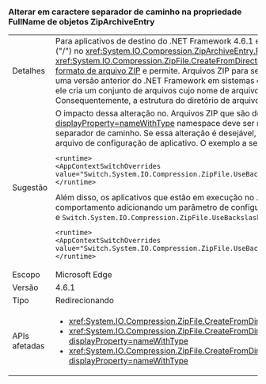 ### <a name="change-in-path-separator-character-in-fullname-property-of-ziparchiveentry-objects"></a>Alterar em caractere separador de caminho na propriedade FullName de objetos ZipArchiveEntry

|   |   |
|---|---|
|Detalhes|Para aplicativos de destino do .NET Framework 4.6.1 e versões posteriores, o caractere separador de caminho mudou de uma barra invertida (&quot;&quot;) para uma barra invertida (&quot;/&quot;) no <xref:System.IO.Compression.ZipArchiveEntry.FullName> propriedade <xref:System.IO.Compression.ZipArchiveEntry> objetos criados por sobrecargas do <xref:System.IO.Compression.ZipFile.CreateFromDirectory%2A> método. A alteração traz a implementação do .NET em conformidade com a seção 4.4.17.1 a [. Especificação de formato de arquivo ZIP](https://pkware.cachefly.net/webdocs/casestudies/APPNOTE.TXT) e permite. Arquivos ZIP para ser descompactado em sistemas não-Windows. Descompactar um arquivo zip criado por um aplicativo que tem como alvo uma versão anterior do .NET Framework em sistemas operacionais não-Windows como Macintosh falha para preservar a estrutura de diretórios. Por exemplo, no Macintosh, ele cria um conjunto de arquivos cujo nome de arquivo concatena o caminho do diretório, juntamente com qualquer barra invertida (&quot;&quot;) caracteres e o nome do arquivo. Consequentemente, a estrutura do diretório de arquivos descompactados não é preservada.|
|Sugestão|O impacto dessa alteração no. Arquivos ZIP que são descompactados no sistema operacional Windows por APIs do .NET Framework <xref:System.IO?displayProperty=nameWithType> namespace deve ser mínima, pois essas APIs pode lidar com qualquer uma barra (&quot;/&quot;) ou uma barra invertida (&quot; \&quot;) como o caractere separador de caminho. Se essa alteração é desejável, você pode optar por fora dele com a adição de uma definição de configuração para o [ \<tempo de execução >](~/docs/framework/configure-apps/file-schema/runtime/runtime-element.md) seção do arquivo de configuração de aplicativo. O exemplo a seguir mostra o `<runtime>` seção e `Switch.System.IO.Compression.ZipFile.UseBackslash` recusar comutador:<pre><code class="language-xml">&lt;runtime&gt;&#13;&#10;&lt;AppContextSwitchOverrides value=&quot;Switch.System.IO.Compression.ZipFile.UseBackslash=true&quot; /&gt;&#13;&#10;&lt;/runtime&gt;&#13;&#10;</code></pre>Além disso, os aplicativos que estão em execução no .NET Framework 4.6.1 e versões posteriores, mas versões anteriores do .NET Framework de destino podem aceitar esse comportamento adicionando um parâmetro de configuração para o [ \<tempo de execução >](~/docs/framework/configure-apps/file-schema/runtime/runtime-element.md) seção do arquivo de configuração do aplicativo. A seguir mostra o `<runtime>` seção e `Switch.System.IO.Compression.ZipFile.UseBackslash` participar do comutador.<pre><code class="language-xml">&lt;runtime&gt;&#13;&#10;&lt;AppContextSwitchOverrides value=&quot;Switch.System.IO.Compression.ZipFile.UseBackslash=false&quot; /&gt;&#13;&#10;&lt;/runtime&gt;&#13;&#10;</code></pre>|
|Escopo|Microsoft Edge|
|Versão|4.6.1|
|Tipo|Redirecionando|
|APIs afetadas|<ul><li><xref:System.IO.Compression.ZipFile.CreateFromDirectory(System.String,System.String)?displayProperty=nameWithType></li><li><xref:System.IO.Compression.ZipFile.CreateFromDirectory(System.String,System.String,System.IO.Compression.CompressionLevel,System.Boolean)?displayProperty=nameWithType></li><li><xref:System.IO.Compression.ZipFile.CreateFromDirectory(System.String,System.String,System.IO.Compression.CompressionLevel,System.Boolean,System.Text.Encoding)?displayProperty=nameWithType></li></ul>|

